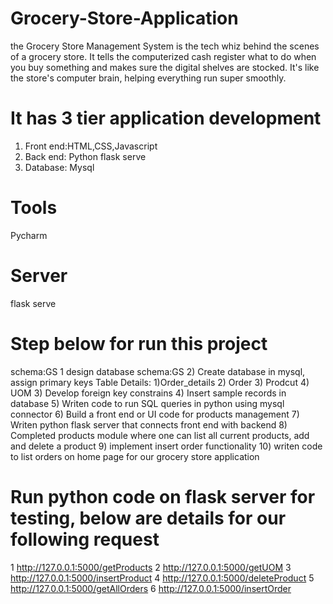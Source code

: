 # Grocery-Store-Application
the Grocery Store Management System is the tech whiz behind the scenes of a grocery store. It tells the computerized cash register what to do when you buy something and makes sure the digital shelves are stocked. It's like the store's computer brain, helping everything run super smoothly.

# It has  3 tier application development
  1. Front end:HTML,CSS,Javascript
  2. Back end: Python flask serve
  3. Database: Mysql
# Tools
  Pycharm 
# Server
 flask serve

# Step below for run this project 
 schema:GS
1  design database schema:GS
2) Create database in mysql, assign primary keys
   Table Details:
     1)Order_details
     2) Order
     3) Prodcut
     4) UOM
3) Develop foreign key constrains
4) Insert sample records in database 
5) Writen code to run SQL queries in python using mysql connector
6) Build a front end or UI code for products management
7) Writen python flask server that connects front end with backend
8) Completed products module where one can list all current products, add and delete a product
9)  implement insert order functionality
10) writen code to list orders on home page for our grocery store application

# Run python code on flask server for testing, below are details for our following request
1 http://127.0.0.1:5000/getProducts
2 http://127.0.0.1:5000/getUOM
3 http://127.0.0.1:5000/insertProduct
4 http://127.0.0.1:5000/deleteProduct
5 http://127.0.0.1:5000/getAllOrders
6 http://127.0.0.1:5000/insertOrder









 
 
 



